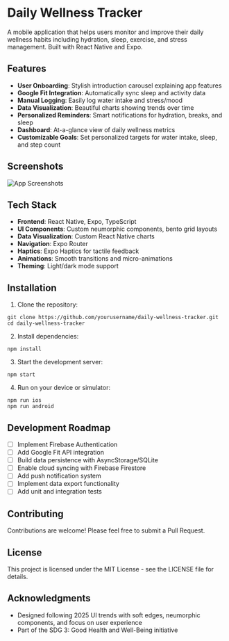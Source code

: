 # Daily Wellness Tracker

A mobile application that helps users monitor and improve their daily wellness habits including hydration, sleep, exercise, and stress management. Built with React Native and Expo.

## Features

- **User Onboarding**: Stylish introduction carousel explaining app features
- **Google Fit Integration**: Automatically sync sleep and activity data
- **Manual Logging**: Easily log water intake and stress/mood
- **Data Visualization**: Beautiful charts showing trends over time
- **Personalized Reminders**: Smart notifications for hydration, breaks, and sleep
- **Dashboard**: At-a-glance view of daily wellness metrics
- **Customizable Goals**: Set personalized targets for water intake, sleep, and step count

## Screenshots

![App Screenshots](./screenshots.png)

## Tech Stack

- **Frontend**: React Native, Expo, TypeScript
- **UI Components**: Custom neumorphic components, bento grid layouts
- **Data Visualization**: Custom React Native charts
- **Navigation**: Expo Router
- **Haptics**: Expo Haptics for tactile feedback
- **Animations**: Smooth transitions and micro-animations
- **Theming**: Light/dark mode support

## Installation

1. Clone the repository:
```
git clone https://github.com/yourusername/daily-wellness-tracker.git
cd daily-wellness-tracker
```

2. Install dependencies:
```
npm install
```

3. Start the development server:
```
npm start
```

4. Run on your device or simulator:
```
npm run ios
npm run android
```

## Development Roadmap

- [ ] Implement Firebase Authentication
- [ ] Add Google Fit API integration
- [ ] Build data persistence with AsyncStorage/SQLite
- [ ] Enable cloud syncing with Firebase Firestore
- [ ] Add push notification system
- [ ] Implement data export functionality
- [ ] Add unit and integration tests

## Contributing

Contributions are welcome! Please feel free to submit a Pull Request.

## License

This project is licensed under the MIT License - see the LICENSE file for details.

## Acknowledgments

- Designed following 2025 UI trends with soft edges, neumorphic components, and focus on user experience
- Part of the SDG 3: Good Health and Well-Being initiative
